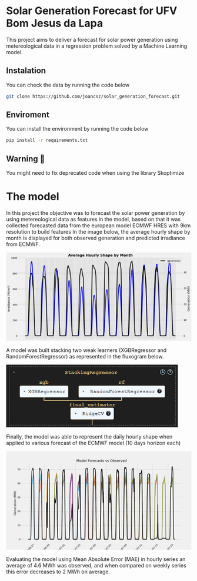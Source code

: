 # Solar Generation Forecast for UFV Bom Jesus da Lapa

This project aims to deliver a forecast for solar power generation using metereological data in a regression problem solved by a Machine Learning model.

## Instalation

You can check the data by running the code below

```bash
git clone https://github.com/joancsz/solar_generation_forecast.git
```
## Enviroment

You can install the environment by running the code below
```bash
pip install -r requirements.txt
```
## Warning 🚨
You might need to fix deprecated code when using the library Skoptimize

# The model

In this project the objective was to forecast the solar power generation by using metereological data as features in the model, based on that it was collected forecasted data from the european model ECMWF HRES with 9km resolution to build features
In the image below, the average hourly shape by month is displayed for both observed generation and predicted irradiance from ECMWF.

![HourlyShape](./imgs/exploratory_analysis/average_hourly_shape_generation_vs_irradiance.jpg)

A model was built stacking two weak learners (XGBRegressor and RandomForestRegressor) as represented in the fluxogram below.

![ModelConfig](./imgs/eval/model_config.png)

Finally, the model was able to represent the daily hourly shape when applied to various forecast of the ECMWF model (10 days horizon each)

![ModelEvaluation](./imgs/eval/forecasts_vs_obs_model_eval.jpg)

Evaluating the model using Mean Absolute Error (MAE) in hourly series an average of 4.6 MWh was observed, and when compared on weekly series this error decreases to 2 MWh on average.
